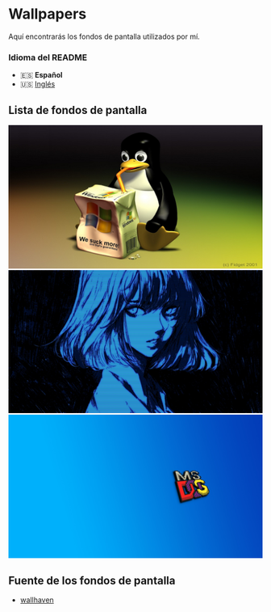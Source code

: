 # Wallpapers
Aquí encontrarás los fondos de pantalla utilizados por mí.

### Idioma del README
* 🇪🇸 **Español**
* 🇺🇸 [Inglés](./README-en.md)

## Lista de fondos de pantalla
![Fondo de pantalla 1](./wallpapers/1.png)
![Fondo de pantalla 2](./wallpapers/2.png)
![Fondo de pantalla 3](./wallpapers/3.png)

## Fuente de los fondos de pantalla
* [wallhaven](https://wallhaven.cc)
